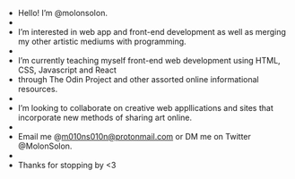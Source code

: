 - Hello! I’m @molonsolon.
- 
- I’m interested in web app and front-end development as well as merging my other artistic mediums with programming. 
- 
- I’m currently teaching myself front-end web development using HTML, CSS, Javascript and React 
- through The Odin Project and other assorted online informational resources.
- 
- I’m looking to collaborate on creative web appllications and sites that incorporate new methods of sharing art online.
- 
- Email me @m010ns010n@protonmail.com or DM me on Twitter @MolonSolon. 
-
- Thanks for stopping by <3 
